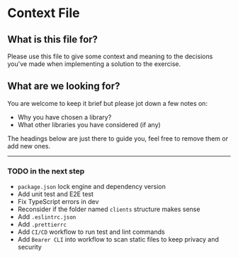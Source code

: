 # Context File

## What is this file for?

Please use this file to give some context and meaning to the decisions you've
made when implementing a solution to the
exercise.

## What are we looking for?

You are welcome to keep it brief but please jot down a few notes on:

- Why you have chosen a library?
- What other libraries you have considered (if any)

The headings below are just there to guide you, feel free to remove them or add
new ones.

---

### TODO in the next step

- `package.json` lock engine and dependency version
- Add unit test and E2E test
- Fix TypeScript errors in dev
- Reconsider if the folder named `clients` structure makes sense
- Add `.eslintrc.json`
- Add `.prettierrc`
- Add `CI/CD` workflow to run test and lint commands
- Add `Bearer CLI` into workflow to scan static files to keep privacy and security
